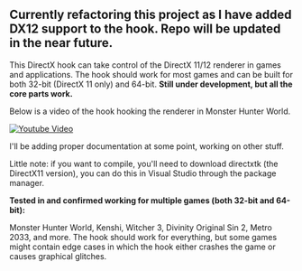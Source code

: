 ## Currently refactoring this project as I have added DX12 support to the hook. Repo will be updated in the near future.

This DirectX hook can take control of the DirectX 11/12 renderer in games and applications. The hook should work for most games and can be built for both 32-bit (DirectX 11 only) and 64-bit. **Still under development, but all the core parts work.** 

Below is a video of the hook hooking the renderer in Monster Hunter World.

[![Youtube Video](https://github.com/techiew/DirectX11Hook/blob/master/thumbnail.png)](https://youtu.be/kzF1YnqXKXY)

I'll be adding proper documentation at some point, working on other stuff.

Little note: if you want to compile, you'll need to download directxtk (the DirectX11 version), you can do this in Visual Studio through the package manager.

**Tested in and confirmed working for multiple games (both 32-bit and 64-bit):**

Monster Hunter World, Kenshi, Witcher 3, Divinity Original Sin 2, Metro 2033, and more. The hook should work for everything, but some games might contain edge cases in which the hook either crashes the game or causes graphical glitches.

